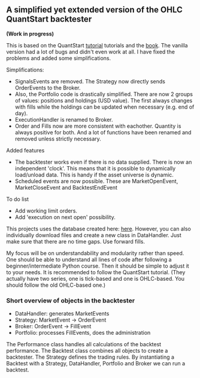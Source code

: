 ## A simplified yet extended version of the OHLC QuantStart backtester

**(Work in progress)**

This is based on the QuantStart [tutorial](http://www.quantstart.com/articles/Event-Driven-Backtesting-with-Python-Part-I/) tutorials and the [book](http://www.quantstart.com/successful-algorithmic-trading-ebook/). The vanilla version had a lot of bugs and didn't even work at all. I have fixed the problems and added some simplifications. 

Simplifications:
* SignalsEvents are removed. The Strategy now directly sends OrderEvents to the Broker.
* Also, the Portfolio code is drastically simplified. There are now 2 groups of values: positions and holdings (USD value). The first always changes with fills while the holdings can be updated when necessary (e.g. end of day).
* ExecutionHandler is renamed to Broker. 
* Order and Fills now are more consistent with eachother. Quantity is always positive for both.
And a lot of functions have been renamed and removed unless strictly necessary.

Added features
* The backtester works even if there is no data supplied. There is now an independent 'clock'. This means that it is possible to dynamically load/unload data. This is handy if the asset universe is dynamic.
* Scheduled events are now possible. These are MarketOpenEvent, MarketCloseEvent and BacktestEndEvent

To do list
* Add working limit orders.
* Add 'execution on next open' possibility.

This projects uses the database created here: [here](https://github.com/shinathan/polygon.io-stock-database). However, you can also individually download files and create a new class in DataHandler. Just make sure that there are no time gaps. Use forward fills.

My focus will be on understandability and modularity rather than speed. One should be able to understand all lines of code after following a beginner/intermediate Python course. Then it should be simple to adjust it to your needs. It is recommended to follow the QuantStart tutorial. (They actually have two series, one is tick-based and one is OHLC-based. You should follow the old OHLC-based one.)

### Short overview of objects in the backtester
* DataHandler: generates MarketEvents
* Strategy: MarketEvent -> OrderEvent
* Broker: OrderEvent -> FillEvent
* Portfolio: processes FillEvents, does the administration

The Performance class handles all calculations of the backtest performance. The Backtest class combines all objects to create a backtester. The Strategy defines the trading rules. By instantiating a Backtest with a Strategy, DataHandler, Portfolio and Broker we can run a backtest.
